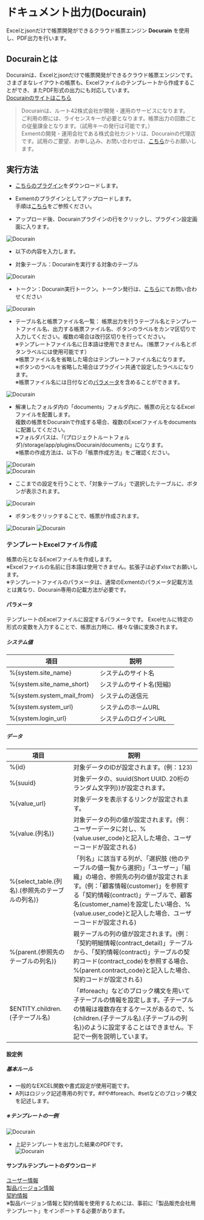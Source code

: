 # ドキュメント出力(Docurain)
Excelとjsonだけで帳票開発ができるクラウド帳票エンジン **Docurain** を使用し、PDF出力を行います。  

## Docurainとは
Docurainは、Excelとjsonだけで帳票開発ができるクラウド帳票エンジンです。  
さまざまなレイアウトの帳票も、Excelファイルのテンプレートから作成することができ、またPDF形式の出力にも対応しています。  
[Docurainのサイトはこちら](https://docurain.jp/)

> Docurainは、ルート42株式会社が開発・運用のサービスになります。  
ご利用の際には、ライセンスキーが必要となります。帳票出力の回数ごとの従量課金となります。（試用キーの発行は可能です。）  
Exmentの開発・運用会社である株式会社カジトリは、Docurainの代理店です。試用のご要望、お申し込み、お問い合わせは、[こちら](https://exment.net/inquiry)からお願いします。


## 実行方法
- [こちらのプラグイン](https://exment.net/downloads/product/plugin/Docurain/Docurain.zip)をダウンロードします。

- Exmentのプラグインとしてアップロードします。  
手順は[こちら](/ja/plugin?id=プラグインアップロード)をご参照ください。

- アップロード後、Docurainプラグインの行をクリックし、プラグイン設定画面に入ります。  

![Docurain](img/docurain/docurain_setting3.png)  

- 以下の内容を入力します。

- 対象テーブル：Docurainを実行する対象のテーブル

![Docurain](img/docurain/docurain_setting1.png)  

- トークン：Docurain実行トークン。トークン発行は、[こちら](https://exment.net/inquiry)にてお問い合わせください

![Docurain](img/docurain/docurain_setting2.png)  

- テーブル名と帳票ファイル名一覧： 帳票出力を行うテーブル名とテンプレートファイル名、出力する帳票ファイル名、ボタンのラベルをカンマ区切りで入力してください。複数の場合は改行区切りを行ってください。  
※テンプレートファイル名に日本語は使用できません。（帳票ファイル名とボタンラベルには使用可能です）  
※帳票ファイル名を省略した場合はテンプレートファイル名になります。  
※ボタンのラベルを省略した場合はプラグイン共通で設定したラベルになります。  
※帳票ファイル名には日付などの[パラメータ](ja/params.md)を含めることができます。

![Docurain](img/docurain/docurain_setting4.png)  


- 解凍したフォルダ内の「documents」フォルダ内に、帳票の元となるExcelファイルを配置します。  
複数の帳票をDocurainで作成する場合、複数のExcelファイルをdocumentsに配置してください。  
※フォルダパスは、「(プロジェクトルートフォルダ)/storage/app/plugins/Docurain/documents」になります。  
※帳票の作成方法は、以下の「帳票作成方法」をご確認ください。

![Docurain](img/docurain/docurain_setting5.png)  
![Docurain](img/docurain/docurain_setting6.png)  

- ここまでの設定を行うことで、「対象テーブル」で選択したテーブルに、ボタンが表示されます。  

![Docurain](img/docurain/docurain_setting7.png)  

- ボタンをクリックすることで、帳票が作成されます。  

![Docurain](img/docurain/docurain_setting8.png)
![Docurain](img/docurain/docurain_setting9.png)  

### テンプレートExcelファイル作成
帳票の元となるExcelファイルを作成します。  
※Excelファイルの名前に日本語は使用できません。拡張子は必ずxlsxでお願いします。  
※テンプレートファイルのパラメータは、通常のExmentのパラメータ記載方法とは異なり、Docurain専用の記載方法が必要です。  

#### パラメータ
テンプレートのExcelファイルに設定するパラメータです。
Excelセルに特定の形式の変数を入力することで、帳票出力時に、様々な値に変換されます。  

##### システム値
| 項目 | 説明 |
| ---- | ---- |
| %{system.site_name} | システムのサイト名 |
| %{system.site_name_short} | システムのサイト名(短縮) |
| %{system.system_mail_from} | システムの送信元 |
| %{system.system_url} | システムのホームURL |
| %{system.login_url} | システムのログインURL |

##### データ
| 項目 | 説明 |
| ---- | ---- |
| %{id} | 対象データのIDが設定されます。(例：123) |
| %{suuid} | 対象データの、suuid(Short UUID. 20桁のランダム文字列))が設定されます。 |
| %{value_url} | 対象データを表示するリンクが設定されます。 |
| %{value.(列名)} | 対象データの列の値が設定されます。(例：ユーザーデータに対し、%{value.user_code}と記入した場合、ユーザーコードが設定される) |
| %{select_table.(列名).(参照先のテーブルの列名)} | 「列名」に該当する列が、「選択肢 (他のテーブルの値一覧から選択)」「ユーザー」「組織」の場合、参照先の列の値が設定されます。(例：「顧客情報(customer)」を参照する「契約情報(contract)」テーブルで、顧客名(customer_name)を設定したい場合、%{value.user_code}と記入した場合、ユーザーコードが設定される) |
| %{parent.(参照先のテーブルの列名)} | 親テーブルの列の値が設定されます。(例：「契約明細情報(contract_detail)」テーブルから、「契約情報(contract)」テーブルの契約コード(contract_code)を参照する場合、%{parent.contract_code}と記入した場合、契約コードが設定される) |
| $ENTITY.children.(子テーブル名) | 「#foreach」などのブロック構文を用いて子テーブルの情報を設定します。子テーブルの情報は複数存在するケースがあるので、%{children.(子テーブル名).(子テーブルの列名)}のように設定することはできません。下記で一例を説明しています。 |


#### 設定例
##### 基本ルール
- 一般的なEXCEL関数や書式設定が使用可能です。  
- A列はロジック記述専用の列です。#ifや#foreach、#setなどのブロック構文を記述します。

##### ※テンプレートの一例   
![Docurain](img/docurain/docurain_setting10.png)



- 上記テンプレートを出力した結果のPDFです。   
![Docurain](img/docurain/docurain_setting11.png)

#### サンプルテンプレートのダウンロード
[ユーザー情報](https://exment.net/downloads/product/plugin/Docurain/user.xlsx)  
[製品バージョン情報](https://exment.net/downloads/product/plugin/Docurain/product_version.xlsx)  
[契約情報](https://exment.net/downloads/product/plugin/Docurain/contract.xlsx)  
※製品バージョン情報と契約情報を使用するためには、事前に「製品販売会社用テンプレート」をインポートする必要があります。